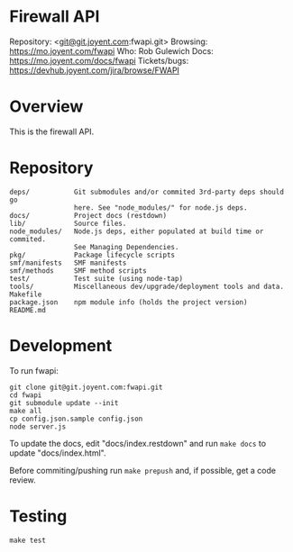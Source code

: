 # Firewall API

Repository: <git@git.joyent.com:fwapi.git>
Browsing: <https://mo.joyent.com/fwapi>
Who: Rob Gulewich
Docs: <https://mo.joyent.com/docs/fwapi>
Tickets/bugs: <https://devhub.joyent.com/jira/browse/FWAPI>


# Overview

This is the firewall API.


# Repository

    deps/           Git submodules and/or commited 3rd-party deps should go
                    here. See "node_modules/" for node.js deps.
    docs/           Project docs (restdown)
    lib/            Source files.
    node_modules/   Node.js deps, either populated at build time or commited.
                    See Managing Dependencies.
    pkg/            Package lifecycle scripts
    smf/manifests   SMF manifests
    smf/methods     SMF method scripts
    test/           Test suite (using node-tap)
    tools/          Miscellaneous dev/upgrade/deployment tools and data.
    Makefile
    package.json    npm module info (holds the project version)
    README.md


# Development

To run fwapi:

    git clone git@git.joyent.com:fwapi.git
    cd fwapi
    git submodule update --init
    make all
    cp config.json.sample config.json
    node server.js

To update the docs, edit "docs/index.restdown" and run `make docs`
to update "docs/index.html".

Before commiting/pushing run `make prepush` and, if possible, get a code
review.


# Testing

    make test

